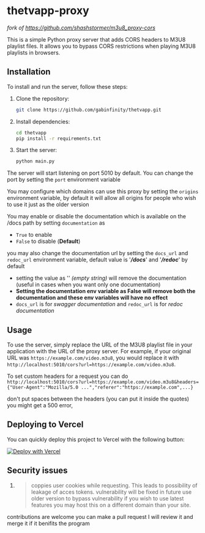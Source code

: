 # thetvapp-proxy
*fork of https://github.com/shashstormer/m3u8_proxy-cors*

This is a simple Python proxy server that adds CORS headers to M3U8 playlist files. It allows you to bypass CORS restrictions when playing M3U8 playlists in browsers.

## Installation

To install and run the server, follow these steps:

1. Clone the repository:
    ```bash
    git clone https://github.com/gabinfinity/thetvapp.git
    ```
2. Install dependencies:
    
    ```bash
    cd thetvapp
    pip install -r requirements.txt
    ```
3. Start the server:
    ```bash
    python main.py
    ```

The server will start listening on port 5010 by default. You can change the port by setting the `port` environment variable

You may configure which domains can use this proxy by setting the `origins` environment variable, by default it will allow all origins for people who wish to use it just as the older version

You may enable or disable the documentation which is available on the /docs path by setting `documentation` as 
- `True` to enable
- `False` to disable (**Default**)

you may also change the documentation url by setting the `docs_url` and `redoc_url` environment variable, default value is '**_/docs_**' and '**_/redoc_**' by default
- setting the value as '' _(empty string)_ will remove the documentation (useful in cases when you want only one documentation)
- **Setting the documentation env variable as False will remove both the documentation and these env variables will have no effect** 
- `docs_url` is for _swagger documentation_ and `redoc_url` is for _redoc documentation_


## Usage

To use the server, simply replace the URL of the M3U8 playlist file in your application with the URL of the proxy server. For example, if your original URL was `https://example.com/video.m3u8`, you would replace it with `http://localhost:5010/cors?url=https://example.com/video.m3u8`.

To set custom headers for a request you can do ```http://localhost:5010/cors?url=https://example.com/video.m3u8&headers={"User-Agent":"Mozilla/5.0 ...","referer":"https://example.com",...}```

don't put spaces between the headers (you can put it inside the quotes) you might get a 500 error,

## Deploying to Vercel
You can quickly deploy this project to Vercel with the following button:

[![Deploy with Vercel](https://vercel.com/button)](https://vercel.com/new/clone?repository-url=https%3A%2F%2Fgithub.com%2Fgabinfinity%2Fthetvapp&project-name=thetvapp-proxy&repository-name=thetvapp)

## Security issues

1. > coppies user cookies while requesting. This leads to possibility of leakage of acces tokens. vulnerability will be fixed in future
use older version to bypass vulnerability
if you wish to use latest features you may host this on a different domain than your site.

contributions are welcome you can make a pull request I will review it and merge it if it benifits the program
